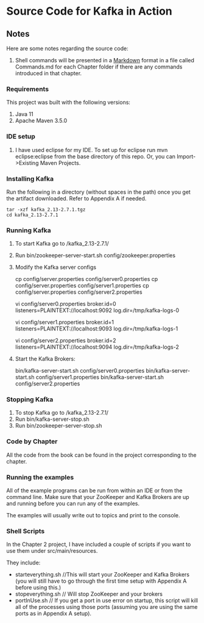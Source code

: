 # Source Code for Kafka in Action

## Notes

Here are some notes regarding the source code:

1. Shell commands will be presented in a [Markdown](https://daringfireball.net/projects/markdown/syntax) format in a file called Commands.md for each Chapter folder if there are any commands introduced in that chapter.

### Requirements
This project was built with the following versions:

1. Java 11
2. Apache Maven 3.5.0

### IDE setup
 
1. I have used eclipse for my IDE. To set up for eclipse run mvn eclipse:eclipse from the base directory of this repo. Or, you can Import->Existing Maven Projects.


### Installing Kafka
Run the following in a directory (without spaces in the path) once you get the artifact downloaded. Refer to Appendix A if needed.

    tar -xzf kafka_2.13-2.7.1.tgz
    cd kafka_2.13-2.7.1

### Running Kafka
1. To start Kafka go to <install dir>/kafka_2.13-2.7.1/
2. Run bin/zookeeper-server-start.sh config/zookeeper.properties
3. Modify the Kafka server configs

    cp config/server.properties config/server0.properties
    cp config/server.properties config/server1.properties
    cp config/server.properties config/server2.properties

	vi config/server0.properties
	broker.id=0
	listeners=PLAINTEXT://localhost:9092
	log.dir=/tmp/kafka-logs-0
	
	vi config/server1.properties
	broker.id=1
	listeners=PLAINTEXT://localhost:9093
	log.dir=/tmp/kafka-logs-1
	
	vi config/server2.properties
	broker.id=2
	listeners=PLAINTEXT://localhost:9094
	log.dir=/tmp/kafka-logs-2
	
4. Start the Kafka Brokers:
    
    bin/kafka-server-start.sh config/server0.properties
    bin/kafka-server-start.sh config/server1.properties
    bin/kafka-server-start.sh config/server2.properties
 
### Stopping Kafka
1. To stop Kafka go to <install dir>/kafka_2.13-2.7.1/
2. Run bin/kafka-server-stop.sh
3. Run bin/zookeeper-server-stop.sh

### Code by Chapter
All the code from the book can be found in the project corresponding to the chapter.
 
### Running the examples
 
All of the example programs can be run from within an IDE or from the command line. Make sure that your ZooKeeper and Kafka Brokers are up and running before you can run any of the examples.

The examples will usually write out to topics and print to the console.

### Shell Scripts

In the Chapter 2 project, I have included a couple of scripts if you want to use them under src/main/resources.

They include:
* starteverything.sh //This will start your ZooKeeper and Kafka Brokers (you will still have to go through the first time setup with Appendix A before using this.)
* stopeverything.sh // Will stop ZooKeeper and your brokers
* portInUse.sh // If you get a port in use error on startup, this script will kill all of the processes using those ports (assuming you are using the same ports as in Appendix A setup).


